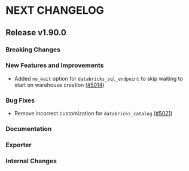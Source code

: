 # NEXT CHANGELOG

## Release v1.90.0

### Breaking Changes

### New Features and Improvements

* Added `no_wait` option for `databricks_sql_endpoint` to skip waiting to start on warehouse creation ([#5014](https://github.com/databricks/terraform-provider-databricks/pull/5014))

### Bug Fixes

* Remove incorrect customization for `databricks_catalog` ([#5021](https://github.com/databricks/terraform-provider-databricks/pull/5021))

### Documentation

### Exporter

### Internal Changes
